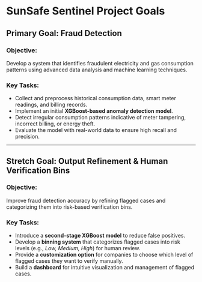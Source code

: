 # SunSafe Sentinel Project Goals

## **Primary Goal: Fraud Detection**

### Objective:
Develop a system that identifies fraudulent electricity and gas consumption patterns using advanced data analysis and machine learning techniques.

### Key Tasks:
- Collect and preprocess historical consumption data, smart meter readings, and billing records.
- Implement an initial **XGBoost-based anomaly detection model**.
- Detect irregular consumption patterns indicative of meter tampering, incorrect billing, or energy theft.
- Evaluate the model with real-world data to ensure high recall and precision.

---
## **Stretch Goal: Output Refinement & Human Verification Bins**
### Objective:
Improve fraud detection accuracy by refining flagged cases and categorizing them into risk-based verification bins.

### Key Tasks:
- Introduce a **second-stage XGBoost model** to reduce false positives.
- Develop a **binning system** that categorizes flagged cases into risk levels (e.g., *Low, Medium, High*) for human review.
- Provide a **customization option** for companies to choose which level of flagged cases they want to verify manually.
- Build a **dashboard** for intuitive visualization and management of flagged cases.

